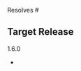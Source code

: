 <!--

Describe in detail the changes you are proposing, and the rationale.

See the contributing guide:

https://github.com/opentofu/opentofu/blob/main/CONTRIBUTING.md

-->

<!--

Link all GitHub issues fixed by this PR, and add references to prior related PRs.
Make sure to first open an issue, get community approval and only then create Pull Request to resolve it.
All Pull Requests must have an issue attached to them

-->

Resolves #

## Target Release

<!--

In normal circumstances we only target changes at the upcoming minor
release, or as a patch to the current minor version. If you need to
port a security fix to an older release, highlight this here by listing
all targeted releases.

-->

1.6.0

<!--

Write a short description of the user-facing change. Examples:

- `tofu show -json`: Fixed crash with sensitive set values.
- When rendering a diff, OpenTofu now quotes the name of any object attribute whose string representation is not a valid identifier.
- The local token configuration in the cloud and remote backend now has higher priority than a token specified in a credentials block in the CLI configuration.

--> 

-  
